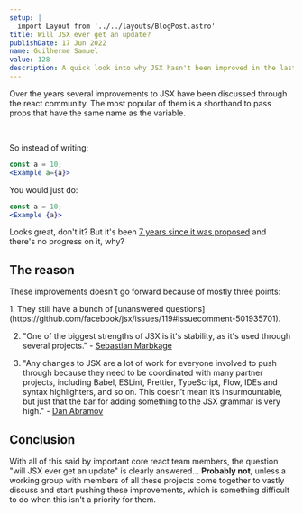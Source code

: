 ```yaml
---
setup: |
  import Layout from '../../layouts/BlogPost.astro'
title: Will JSX ever get an update?
publishDate: 17 Jun 2022
name: Guilherme Samuel
value: 128
description: A quick look into why JSX hasn't been improved in the last few years.
---
```


Over the years several improvements to JSX have been discussed through the react community. The most popular of them is a shorthand to pass props that have the same name as the variable.

<br />

So instead of writing:

```jsx
const a = 10;
<Example a={a}>
```

You would just do:

```jsx
const a = 10;
<Example {a}>
```  

Looks great, don't it? But it's been [7 years since it was proposed](https://github.com/facebook/jsx/issues/23) and there's no progress on it, why?

## The reason

These improvements doesn't go forward because of mostly three points:
<div class="mb-2" />
1. They still have a bunch of [unanswered questions](https://github.com/facebook/jsx/issues/119#issuecomment-501935701).

2. "One of the biggest strengths of JSX is it's stability, as it's used through several projects." - [Sebastian Marbkage](https://github.com/facebook/jsx/issues/119#issuecomment-501888248)


3. "Any changes to JSX are a lot of work for everyone involved to push through because they need to be coordinated with many partner projects, including Babel, ESLint, Prettier, TypeScript, Flow, IDEs and syntax highlighters, and so on. This doesn’t mean it’s insurmountable, but just that the bar for adding something to the JSX grammar is very high." - [Dan Abramov](https://github.com/reactjs/rfcs/issues/155#issuecomment-620303147)


## Conclusion
With all of this said by important core react team members, the question "will JSX ever get an update" is clearly answered... **Probably not**, unless a working group with members of all these projects come together to vastly discuss and start pushing these improvements, which is something difficult to do when this isn't a priority for them.
